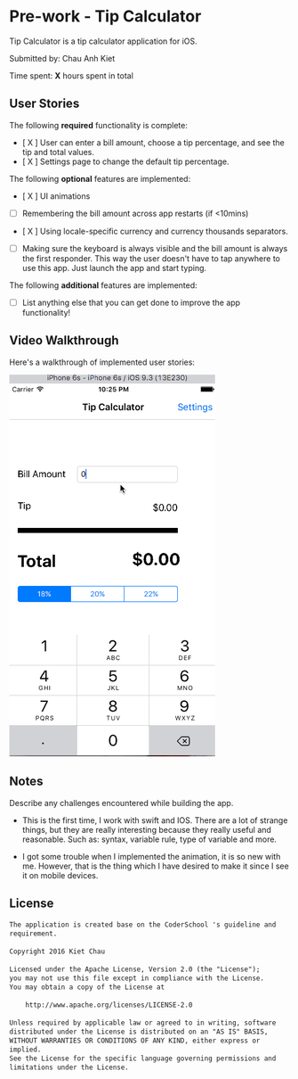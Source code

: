 # Pre-work - Tip Calculator

Tip Calculator is a tip calculator application for iOS.

Submitted by: Chau Anh Kiet

Time spent: **X** hours spent in total

## User Stories

The following **required** functionality is complete:

* [ X ] User can enter a bill amount, choose a tip percentage, and see the tip and total values.
* [ X ] Settings page to change the default tip percentage.

The following **optional** features are implemented:
* [ X ] UI animations
* [ ] Remembering the bill amount across app restarts (if <10mins)
* [ X ] Using locale-specific currency and currency thousands separators.
* [ ] Making sure the keyboard is always visible and the bill amount is always the first responder. This way the user doesn't have to tap anywhere to use this app. Just launch the app and start typing.

The following **additional** features are implemented:

- [ ] List anything else that you can get done to improve the app functionality!

## Video Walkthrough 

Here's a walkthrough of implemented user stories:

![Video Walkthrough](walkthrough.gif)

## Notes

Describe any challenges encountered while building the app.

- This is the first time, I work with swift and IOS. There are a lot of strange things, but they are really interesting because they really useful and reasonable. Such as: syntax, variable rule, type of variable and more.

- I got some trouble when I implemented the animation, it is so new with me. However, that is the thing which I have desired to make it since I see it on mobile devices.

## License
    The application is created base on the CoderSchool 's guideline and requirement.
    
    Copyright 2016 Kiet Chau

    Licensed under the Apache License, Version 2.0 (the "License");
    you may not use this file except in compliance with the License.
    You may obtain a copy of the License at

        http://www.apache.org/licenses/LICENSE-2.0

    Unless required by applicable law or agreed to in writing, software
    distributed under the License is distributed on an "AS IS" BASIS,
    WITHOUT WARRANTIES OR CONDITIONS OF ANY KIND, either express or implied.
    See the License for the specific language governing permissions and
    limitations under the License.
